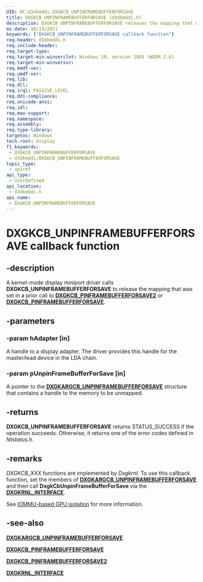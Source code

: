 ```yaml
---
UID: NC:d3dkmddi.DXGKCB_UNPINFRAMEBUFFERFORSAVE
title: DXGKCB_UNPINFRAMEBUFFERFORSAVE (d3dkmddi.h)
description: DXGKCB_UNPINFRAMEBUFFERFORSAVE releases the mapping that was set by DXGKCB_PINFRAMEBUFFERFORSAVE.
ms.date: 10/13/2021
keywords: ["DXGKCB_UNPINFRAMEBUFFERFORSAVE callback function"]
req.header: d3dkmddi.h
req.include-header: 
req.target-type: 
req.target-min-winverclnt: Windows 10, version 1803 (WDDM 2.4)
req.target-min-winversvr:
req.kmdf-ver: 
req.umdf-ver: 
req.lib: 
req.dll: 
req.irql: PASSIVE_LEVEL
req.ddi-compliance: 
req.unicode-ansi: 
req.idl: 
req.max-support: 
req.namespace: 
req.assembly: 
req.type-library: 
targetos: Windows
tech.root: display
f1_keywords:
 - DXGKCB_UNPINFRAMEBUFFERFORSAVE
 - d3dkmddi/DXGKCB_UNPINFRAMEBUFFERFORSAVE
topic_type:
 - apiref
api_type:
 - UserDefined
api_location:
 - d3dkmddi.h
api_name:
 - DXGKCB_UNPINFRAMEBUFFERFORSAVE
---
```


# DXGKCB_UNPINFRAMEBUFFERFORSAVE callback function

## -description

A kernel-mode display miniport driver calls **DXGKCB_UNPINFRAMEBUFFERFORSAVE** to release the mapping that was set in a prior call to [**DXGKCB_PINFRAMEBUFFERFORSAVE2**](nc-d3dkmddi-dxgkcb_pinframebufferforsave2.md) or [**DXGKCB_PINFRAMEBUFFERFORSAVE**](nc-d3dkmddi-dxgkcb_pinframebufferforsave.md).

## -parameters

### -param hAdapter [in]

A handle to a display adapter. The driver provides this handle for the master/lead device in the LDA chain.

### -param pUnpinFrameBufferForSave [in]

A pointer to the [**DXGKARGCB_UNPINFRAMEBUFFERFORSAVE**](ns-d3dkmddi-_dxgkargcb_unpinframebufferforsave.md) structure that contains a handle to the memory to be unmapped.

## -returns

**DXGKCB_UNPINFRAMEBUFFERFORSAVE** returns STATUS_SUCCESS if the operation succeeds. Otherwise, it returns one of the error codes defined in *Ntstatus.h*.

## -remarks

*DXGKCB_XXX* functions are implemented by *Dxgkrnl*. To use this callback function, set the members of [**DXGKARGCB_UNPINFRAMEBUFFERFORSAVE**](nc-d3dkmddi-dxgkcb_unpinframebufferforsave.md) and then call **DxgkCbUnpinFrameBufferForSave** via the [**DXGKRNL_INTERFACE**](../dispmprt/ns-dispmprt-_dxgkrnl_interface.md).

See [IOMMU-based GPU isolation](/windows-hardware/drivers/display/iommu-based-gpu-isolation) for more information.

## -see-also

[**DXGKARGCB_UNPINFRAMEBUFFERFORSAVE**](nc-d3dkmddi-dxgkcb_unpinframebufferforsave.md)

[**DXGKCB_PINFRAMEBUFFERFORSAVE**](nc-d3dkmddi-dxgkcb_pinframebufferforsave.md)

[**DXGKCB_PINFRAMEBUFFERFORSAVE2**](nc-d3dkmddi-dxgkcb_pinframebufferforsave2.md)

[**DXGKRNL_INTERFACE**](../dispmprt/ns-dispmprt-_dxgkrnl_interface.md)
